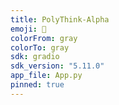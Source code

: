 ```yaml
---
title: PolyThink-Alpha
emoji: 💭
colorFrom: gray
colorTo: gray
sdk: gradio
sdk_version: "5.11.0"
app_file: App.py
pinned: true
---
```

